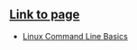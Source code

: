 ## [Link to page](https://serafimpoch.github.io/rapid/)
- [Linux Command Line Basics](https://imgur.com/R8IR0i3)